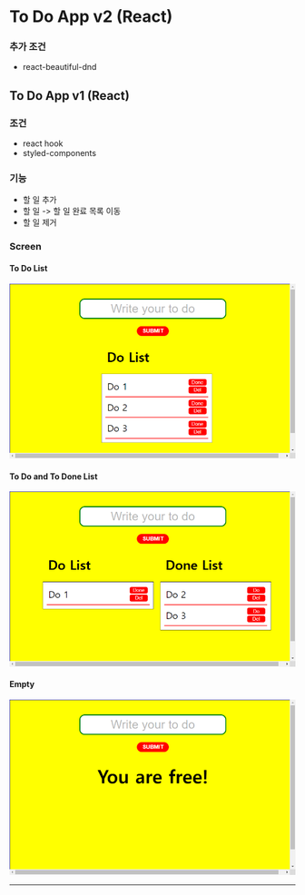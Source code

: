 # To Do App v2 (React)

### 추가 조건

- react-beautiful-dnd

## To Do App v1 (React)

### 조건

- react hook
- styled-components

### 기능

- 할 일 추가
- 할 일 -> 할 일 완료 목록 이동
- 할 일 제거

### Screen

#### To Do List

![toDo](src/imgs/do.png)

#### To Do and To Done List

![doAndDone](src/imgs/doanddone.png)

#### Empty

![empty](src/imgs/empty.png)

---
